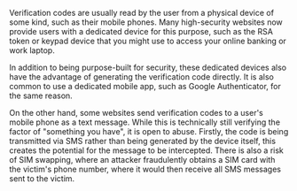 Verification codes are usually read by the user from a physical device of some kind, such as their mobile phones. Many high-security websites now provide users with a dedicated device for this purpose, such as the RSA token or keypad device that you might use to access your online banking or work laptop.

In addition to being purpose-built for security, these dedicated devices also have the advantage of generating the verification code directly. It is also common to use a dedicated mobile app, such as Google Authenticator, for the same reason.

On the other hand, some websites send verification codes to a user's mobile phone as a text message. While this is technically still verifying the factor of "something you have", it is open to abuse. Firstly, the code is being transmitted via SMS rather than being generated by the device itself, this creates the potential for the message to be intercepted. There is also a risk of SIM swapping, where an attacker fraudulently obtains a SIM card with the victim's phone number, where it would then receive all SMS messages sent to the victim.